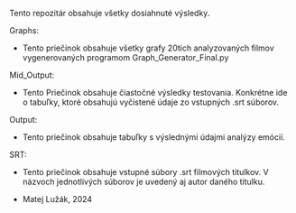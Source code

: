 Tento repozitár obsahuje všetky dosiahnuté výsledky.

Graphs:
  - Tento priečinok obsahuje všetky grafy 20tich analyzovaných filmov vygenerovaných programom Graph_Generator_Final.py

Mid_Output:
  - Tento Priečinok obsahuje čiastočné výsledky testovania. Konkrétne ide o tabuľky, ktoré obsahujú vyčistené údaje zo vstupných .srt súborov.

Output:
  - Tento priečinok obsahuje tabuľky s výslednými údajmi analýzy emócií.

SRT:
  - Tento priečinok obsahuje vstupné súbory .srt filmových titulkov. V názvoch jednotlivých súborov je uvedený aj autor daného titulku.

- Matej Lužák, 2024
